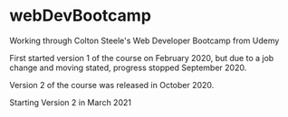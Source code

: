 # webDevBootcamp

Working through Colton Steele's Web Developer Bootcamp from Udemy

First started version 1 of the course on February 2020, but due to a job change and moving stated, progress stopped September 2020.

Version 2 of the course was released in October 2020.

Starting Version 2 in March 2021
